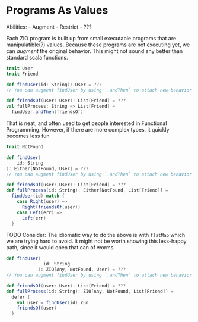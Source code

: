 # Programs As Values

Abilities:
    - Augment
    - Restrict
    - ???

Each ZIO program is built up from small executable programs that are manipulatible(?) values.
Because these programs are not executing yet, we can *augment* the original behavior.
This might not sound any better than standard scala functions.

```scala mdoc
trait User
trait Friend
```

```scala mdoc:nest
def findUser(id: String): User = ???
// You can augment findUser by using `.andThen` to attach new behavior

def friendsOf(user: User): List[Friend] = ???
val fullProcess: String => List[Friend] =
  findUser.andThen(friendsOf)
```
That is neat, and often used to get people interested in Functional Programming.
However, if there are more complex types, it quickly becomes less fun

```scala mdoc
trait NotFound
```

```scala mdoc:nest
def findUser(
    id: String
): Either[NotFound, User] = ???
// You can augment findUser by using `.andThen` to attach new behavior

def friendsOf(user: User): List[Friend] = ???
def fullProcess(id: String): Either[NotFound, List[Friend]] =
  findUser(id) match {
    case Right(user) =>
      Right(friendsOf(user))
    case Left(err) =>
      Left(err)
  }
```
TODO Consider: The idiomatic way to do the above is with `flatMap` which we are trying hard to avoid.
               It might not be worth showing this less-happy path, since it would open that can of worms.

```scala mdoc:nest
def findUser(
              id: String
            ): ZIO[Any, NotFound, User] = ???
// You can augment findUser by using `.andThen` to attach new behavior

def friendsOf(user: User): List[Friend] = ???
def fullProcess(id: String): ZIO[Any, NotFound, List[Friend]] =
  defer {
    val user = findUser(id).run
    friendsOf(user)
  }
```
